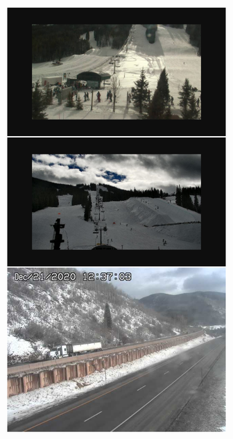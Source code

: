 ![AutomatedStoryAuthorV11](https://github.com/StateDocuments/Colorado-public/blob/main/Ami67c9093e-d0aa-4d97-8176-e295c6c603ff.png)
![AutomatedStoryAuthorV11](https://github.com/StateDocuments/Colorado-public/blob/main/Amia5d19b97-03fd-4c2b-91de-0649e8360060.png)
![AutomatedStoryAuthorV11](https://github.com/StateDocuments/Colorado-public/blob/main/I70Mile181East.jpg)
